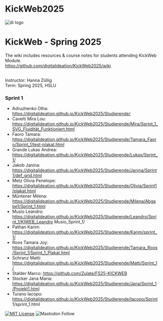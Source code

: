 # KickWeb2025


![di logo](https://github.com/digitalideation/comppx_h2001/blob/master/docs/assets/images/di-logo-small.jpg?raw=true "di logo")


# KickWeb - Spring 2025

The wiki includes resources & course notes for students attending KickWeb Module. <br/>
https://github.com/digitalideation/KickWeb2025/wiki <br/><br/>

Instructor: Hanna Züllig<br/>
Term: Spring 2025, HSLU<br/>

### Sprint 1
* Adruzhenko	Olha: https://digitalideation.github.io/KickWeb2025/Studierende/
* Cavelti	Mira Lou: https://digitalideation.github.io/KickWeb2025/Studierende/Mira/Sprint_1_SVG_Fluidität_Funktioniert.html
* Faoro	Tamara: https://digitalideation.github.io/KickWeb2025/Studierende/Tamara_Faoro/Sprint_1/test-plakat.html
* Grande	Lukas Andrea: https://digitalideation.github.io/KickWeb2025/Studierende/Lukas/Sprint_1/
* Jakob	Janina: https://digitalideation.github.io/KickWeb2025/Studierende/Janina/Sprint1/def_grid.html
* Metz	Olivia Penelope: https://digitalideation.github.io/KickWeb2025/Studierende/Olivia/Sprint1/plakat.html
* Müntener	Milena: https://digitalideation.github.io/KickWeb2025/Studierende/Milena/Abgabe1/Sprint_1.html
* Musio	Leandro: https://digitalideation.github.io/KickWeb2025/Studierende/Leandro/Sprint_1/KIWEB_Leandro Musio_Sprint_1/
* Pathan	Karim: https://digitalideation.github.io/KickWeb2025/Studierende/Karim/sprint_1/
* Roos	Tamara Joy: https://digitalideation.github.io/KickWeb2025/Studierende/Tamara_Roos/Sprint_1/Sprint_1_Plakat.html
* Schranz	Matti: https://digitalideation.github.io/KickWeb2025/Studierende/Matti/Sprint_1/
* Stalder	Marco: https://github.com/Zulate/FS25-KICKWEB
* Stocker	Jana Maria: https://digitalideation.github.io/KickWeb2025/Studierende/Jana/Sprint_1/Projekt1.html
* Turano	Iacopo: https://digitalideation.github.io/KickWeb2025/Studierende/Iacopo/Sprint 1/sprint_1.html
  

[![MIT License](https://img.shields.io/badge/license-MIT-blue.svg)](http://opensource.org/licenses/MIT)
![Mastodon Follow](https://img.shields.io/mastodon/follow/109315060138063198?domain=https%3A%2F%2Fswiss.social&style=social)
